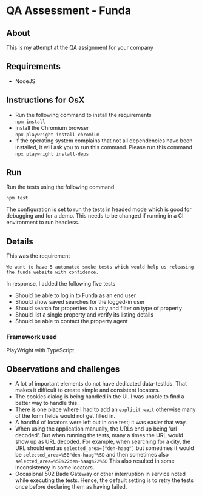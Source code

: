 # QA Assessment - Funda

## About
This is my attempt at the QA assignment for your company

## Requirements
- NodeJS

## Instructions for OsX
- Run the following command to install the requirements \
  `npm install`
- Install the Chromium browser \
  `npx playwright install chromium`
- If the operating system complains that not all dependencies have been installed,
 it will ask you to run this command. Please run this command  
`npx playwright install-deps`

## Run

Run the tests using the following command

`npm test`

The configuration is set to run the tests in headed mode which is good for debugging and for a demo.
This needs to be changed if running in a CI environment to run headless.

## Details

This was the requirement

`We want to have 5 automated smoke tests which would help us releasing the funda website
with confidence.`

In response, I added the following five tests

- Should be able to log in to Funda as an end user
- Should show saved searches for the logged-in user
- Should search for properties in a city and filter on type of property
- Should list a single property and verify its listing details
- Should be able to contact the property agent

### Framework used

PlayWright with TypeScript

## Observations and challenges

- A lot of important elements do not have dedicated data-testIds. 
That makes it difficult to create simple and consistent locators.
- The cookies dialog is being handled in the UI. I was unable to find a better way to handle this. 
- There is one place where I had to add an `explicit wait` otherwise many of the form fields would not get filled in. 
- A handful of locators were left out in one test; it was easier that way.
- When using the application manually, the URLs end up being 'url decoded'. 
But when running the tests, many a times the URL would show up as URL decoded.
For example, when searching for a city, the URL should end as `selected_area=["den-haag"]` but
sometimes it would be `selected_area=%5B"den-haag"%5D` and then sometimes also `selected_area=%5B%22den-haag%22%5D`
This also resulted in some inconsistency in some locators. 
- Occasional 502 Bade Gateway or other interruption in service noted while executing the tests.
Hence, the default setting is to retry the tests once before declaring them as having failed.
